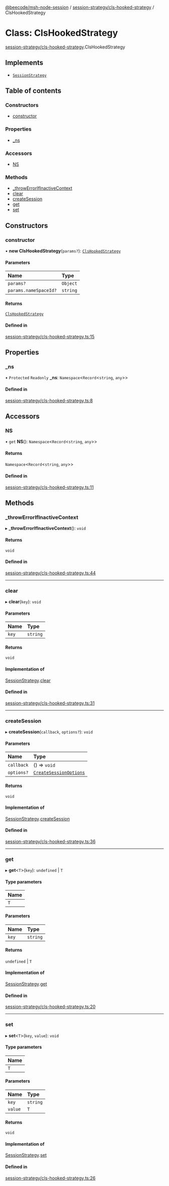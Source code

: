 [@beecode/msh-node-session](../README.md) / [session-strategy/cls-hooked-strategy](../modules/session_strategy_cls_hooked_strategy.md) / ClsHookedStrategy

# Class: ClsHookedStrategy

[session-strategy/cls-hooked-strategy](../modules/session_strategy_cls_hooked_strategy.md).ClsHookedStrategy

## Implements

- [`SessionStrategy`](../interfaces/session_strategy_session_strategy.SessionStrategy.md)

## Table of contents

### Constructors

- [constructor](session_strategy_cls_hooked_strategy.ClsHookedStrategy.md#constructor)

### Properties

- [\_ns](session_strategy_cls_hooked_strategy.ClsHookedStrategy.md#_ns)

### Accessors

- [NS](session_strategy_cls_hooked_strategy.ClsHookedStrategy.md#ns)

### Methods

- [\_throwErrorIfInactiveContext](session_strategy_cls_hooked_strategy.ClsHookedStrategy.md#_throwerrorifinactivecontext)
- [clear](session_strategy_cls_hooked_strategy.ClsHookedStrategy.md#clear)
- [createSession](session_strategy_cls_hooked_strategy.ClsHookedStrategy.md#createsession)
- [get](session_strategy_cls_hooked_strategy.ClsHookedStrategy.md#get)
- [set](session_strategy_cls_hooked_strategy.ClsHookedStrategy.md#set)

## Constructors

### constructor

• **new ClsHookedStrategy**(`params?`): [`ClsHookedStrategy`](session_strategy_cls_hooked_strategy.ClsHookedStrategy.md)

#### Parameters

| Name | Type |
| :------ | :------ |
| `params?` | `Object` |
| `params.nameSpaceId?` | `string` |

#### Returns

[`ClsHookedStrategy`](session_strategy_cls_hooked_strategy.ClsHookedStrategy.md)

#### Defined in

[session-strategy/cls-hooked-strategy.ts:15](https://github.com/beecode-rs/msh-node-session/blob/007a8c1/src/session-strategy/cls-hooked-strategy.ts#L15)

## Properties

### \_ns

• `Protected` `Readonly` **\_ns**: `Namespace`\<`Record`\<`string`, `any`\>\>

#### Defined in

[session-strategy/cls-hooked-strategy.ts:8](https://github.com/beecode-rs/msh-node-session/blob/007a8c1/src/session-strategy/cls-hooked-strategy.ts#L8)

## Accessors

### NS

• `get` **NS**(): `Namespace`\<`Record`\<`string`, `any`\>\>

#### Returns

`Namespace`\<`Record`\<`string`, `any`\>\>

#### Defined in

[session-strategy/cls-hooked-strategy.ts:11](https://github.com/beecode-rs/msh-node-session/blob/007a8c1/src/session-strategy/cls-hooked-strategy.ts#L11)

## Methods

### \_throwErrorIfInactiveContext

▸ **_throwErrorIfInactiveContext**(): `void`

#### Returns

`void`

#### Defined in

[session-strategy/cls-hooked-strategy.ts:44](https://github.com/beecode-rs/msh-node-session/blob/007a8c1/src/session-strategy/cls-hooked-strategy.ts#L44)

___

### clear

▸ **clear**(`key`): `void`

#### Parameters

| Name | Type |
| :------ | :------ |
| `key` | `string` |

#### Returns

`void`

#### Implementation of

[SessionStrategy](../interfaces/session_strategy_session_strategy.SessionStrategy.md).[clear](../interfaces/session_strategy_session_strategy.SessionStrategy.md#clear)

#### Defined in

[session-strategy/cls-hooked-strategy.ts:31](https://github.com/beecode-rs/msh-node-session/blob/007a8c1/src/session-strategy/cls-hooked-strategy.ts#L31)

___

### createSession

▸ **createSession**(`callback`, `options?`): `void`

#### Parameters

| Name | Type |
| :------ | :------ |
| `callback` | () => `void` |
| `options?` | [`CreateSessionOptions`](../modules/session_strategy_session_strategy.md#createsessionoptions) |

#### Returns

`void`

#### Implementation of

[SessionStrategy](../interfaces/session_strategy_session_strategy.SessionStrategy.md).[createSession](../interfaces/session_strategy_session_strategy.SessionStrategy.md#createsession)

#### Defined in

[session-strategy/cls-hooked-strategy.ts:36](https://github.com/beecode-rs/msh-node-session/blob/007a8c1/src/session-strategy/cls-hooked-strategy.ts#L36)

___

### get

▸ **get**\<`T`\>(`key`): `undefined` \| `T`

#### Type parameters

| Name |
| :------ |
| `T` |

#### Parameters

| Name | Type |
| :------ | :------ |
| `key` | `string` |

#### Returns

`undefined` \| `T`

#### Implementation of

[SessionStrategy](../interfaces/session_strategy_session_strategy.SessionStrategy.md).[get](../interfaces/session_strategy_session_strategy.SessionStrategy.md#get)

#### Defined in

[session-strategy/cls-hooked-strategy.ts:20](https://github.com/beecode-rs/msh-node-session/blob/007a8c1/src/session-strategy/cls-hooked-strategy.ts#L20)

___

### set

▸ **set**\<`T`\>(`key`, `value`): `void`

#### Type parameters

| Name |
| :------ |
| `T` |

#### Parameters

| Name | Type |
| :------ | :------ |
| `key` | `string` |
| `value` | `T` |

#### Returns

`void`

#### Implementation of

[SessionStrategy](../interfaces/session_strategy_session_strategy.SessionStrategy.md).[set](../interfaces/session_strategy_session_strategy.SessionStrategy.md#set)

#### Defined in

[session-strategy/cls-hooked-strategy.ts:26](https://github.com/beecode-rs/msh-node-session/blob/007a8c1/src/session-strategy/cls-hooked-strategy.ts#L26)
